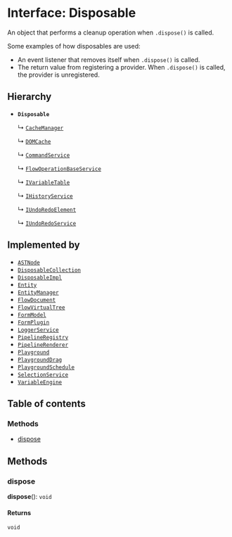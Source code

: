 # Interface: Disposable

An object that performs a cleanup operation when `.dispose()` is called.

Some examples of how disposables are used:

* An event listener that removes itself when `.dispose()` is called.
* The return value from registering a provider. When `.dispose()` is called, the provider is unregistered.

## Hierarchy

* **`Disposable`**

  ↳ [`CacheManager`](/auto-docs/free-layout-editor/interfaces/CacheManager.md)

  ↳ [`DOMCache`](/auto-docs/free-layout-editor/interfaces/DOMCache.md)

  ↳ [`CommandService`](/auto-docs/free-layout-editor/interfaces/CommandService.md)

  ↳ [`FlowOperationBaseService`](/auto-docs/free-layout-editor/interfaces/FlowOperationBaseService.md)

  ↳ [`IVariableTable`](/auto-docs/free-layout-editor/interfaces/IVariableTable.md)

  ↳ [`IHistoryService`](/auto-docs/free-layout-editor/interfaces/IHistoryService.md)

  ↳ [`IUndoRedoElement`](/auto-docs/free-layout-editor/interfaces/IUndoRedoElement.md)

  ↳ [`IUndoRedoService`](/auto-docs/free-layout-editor/interfaces/IUndoRedoService.md)

## Implemented by

* [`ASTNode`](/auto-docs/free-layout-editor/classes/ASTNode.md)
* [`DisposableCollection`](/auto-docs/free-layout-editor/classes/DisposableCollection.md)
* [`DisposableImpl`](/auto-docs/free-layout-editor/classes/DisposableImpl.md)
* [`Entity`](/auto-docs/free-layout-editor/classes/Entity-1.md)
* [`EntityManager`](/auto-docs/free-layout-editor/classes/EntityManager.md)
* [`FlowDocument`](/auto-docs/free-layout-editor/classes/FlowDocument.md)
* [`FlowVirtualTree`](/auto-docs/free-layout-editor/classes/FlowVirtualTree-1.md)
* [`FormModel`](/auto-docs/free-layout-editor/classes/FormModel.md)
* [`FormPlugin`](/auto-docs/free-layout-editor/classes/FormPlugin.md)
* [`LoggerService`](/auto-docs/free-layout-editor/classes/LoggerService.md)
* [`PipelineRegistry`](/auto-docs/free-layout-editor/classes/PipelineRegistry.md)
* [`PipelineRenderer`](/auto-docs/free-layout-editor/classes/PipelineRenderer.md)
* [`Playground`](/auto-docs/free-layout-editor/classes/Playground.md)
* [`PlaygroundDrag`](/auto-docs/free-layout-editor/classes/PlaygroundDrag-1.md)
* [`PlaygroundSchedule`](/auto-docs/free-layout-editor/classes/PlaygroundSchedule.md)
* [`SelectionService`](/auto-docs/free-layout-editor/classes/SelectionService.md)
* [`VariableEngine`](/auto-docs/free-layout-editor/classes/VariableEngine.md)

## Table of contents

### Methods

* [dispose](/auto-docs/free-layout-editor/interfaces/Disposable-1.md#dispose)

## Methods

### dispose

**dispose**(): `void`

#### Returns

`void`
